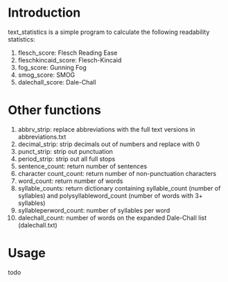 # Introduction
text_statistics is a simple program to calculate the following readability statistics:

1. flesch_score: Flesch Reading Ease
2. fleschkincaid_score: Flesch-Kincaid
3. fog_score: Gunning Fog
4. smog_score: SMOG
5. dalechall_score: Dale-Chall

# Other functions

1.  abbrv\_strip: replace abbreviations with the full text versions in abbreviations.txt
2.  decimal\_strip: strip decimals out of numbers and replace with 0
3.  punct\_strip: strip out punctuation
4.  period\_strip: strip out all full stops
5.  sentence\_count: return number of sentences
6.  character count\_count: return number of non-punctuation characters
7.  word\_count: return number of words
8.  syllable\_counts: return dictionary containing syllable\_count (number of syllables) and polysyllableword\_count (number of words with 3+ syllables)
9.  syllableperword\_count: number of syllables per word
10.  dalechall\_count: number of words on the expanded Dale-Chall list (dalechall.txt)

# Usage

todo
